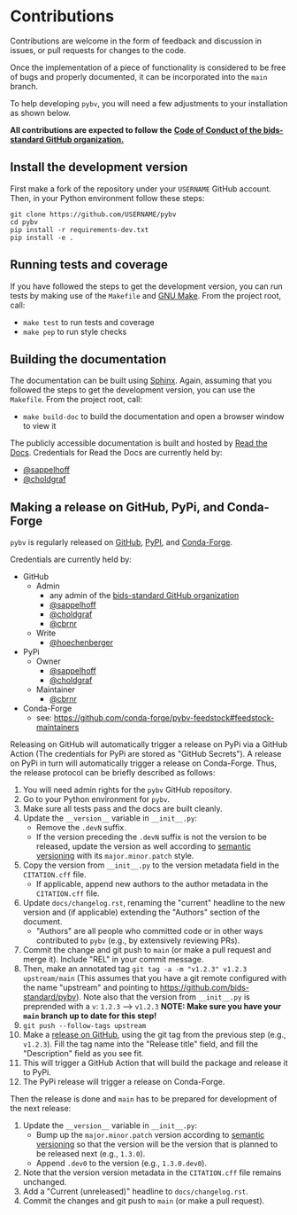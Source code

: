 # Contributions

Contributions are welcome in the form of feedback and discussion in issues,
or pull requests for changes to the code.

Once the implementation of a piece of functionality is considered to be free of
bugs and properly documented, it can be incorporated into the `main` branch.

To help developing `pybv`,
you will need a few adjustments to your installation as shown below.

**All contributions are expected to follow the**
[**Code of Conduct of the bids-standard GitHub organization.**](https://github.com/bids-standard/.github/blob/master/CODE_OF_CONDUCT.md)

## Install the development version

First make a fork of the repository under your `USERNAME` GitHub account.
Then, in your Python environment follow these steps:

```Shell
git clone https://github.com/USERNAME/pybv
cd pybv
pip install -r requirements-dev.txt
pip install -e .
```

## Running tests and coverage

If you have followed the steps to get the development version,
you can run tests by making use of the `Makefile` and
[GNU Make](https://www.gnu.org/software/make/).
From the project root, call:

- `make test` to run tests and coverage
- `make pep` to run style checks

## Building the documentation

The documentation can be built using [Sphinx](https://www.sphinx-doc.org).
Again, assuming that you followed the steps to get the development version,
you can use the `Makefile`.
From the project root, call:

- `make build-doc` to build the documentation and open a browser window to view it

The publicly accessible documentation is built and hosted by
[Read the Docs](https://readthedocs.org/).
Credentials for Read the Docs are currently held by:

- [@sappelhoff](https://github.com/sappelhoff/)
- [@choldgraf](https://github.com/choldgraf/)


## Making a release on GitHub, PyPi, and Conda-Forge

`pybv` is regularly released on
[GitHub](https://github.com/bids-standard/pybv/releases),
[PyPI](https://pypi.org/project/pybv/),
and [Conda-Forge](https://anaconda.org/conda-forge/pybv).

Credentials are currently held by:

- GitHub
    - Admin
      - any admin of the [bids-standard GitHub organization](https://github.com/bids-standard)
      - [@sappelhoff](https://github.com/sappelhoff/)
      - [@choldgraf](https://github.com/choldgraf/)
      - [@cbrnr](https://github.com/cbrnr/)
    - Write
      - [@hoechenberger](https://github.com/hoechenberger/)
- PyPi
    - Owner
        - [@sappelhoff](https://github.com/sappelhoff/)
        - [@choldgraf](https://github.com/choldgraf/)
    - Maintainer
        - [@cbrnr](https://github.com/cbrnr/)
- Conda-Forge
    - see: https://github.com/conda-forge/pybv-feedstock#feedstock-maintainers

Releasing on GitHub will automatically trigger a release on PyPi via a GitHub Action
(The credentials for PyPi are stored as "GitHub Secrets").
A release on PyPi in turn will automatically trigger a release on Conda-Forge.
Thus, the release protocol can be briefly described as follows:

1. You will need admin rights for the `pybv` GitHub repository.
1. Go to your Python environment for `pybv`.
1. Make sure all tests pass and the docs are built cleanly.
1. Update the `__version__` variable in `__init__.py`:
    - Remove the `.devN` suffix.
    - If the version preceding the `.devN` suffix is not the version to be
      released, update the version as well according to
      [semantic versioning](https://semver.org/) with its `major.minor.patch`
      style.
1. Copy the version from `__init__.py` to the version metadata field in the
   `CITATION.cff` file.
    - If applicable, append new authors to the author metadata in the `CITATION.cff` file.
1. Update `docs/changelog.rst`, renaming the "current" headline to the new
   version and (if applicable) extending the "Authors" section of the document.
    - "Authors" are all people who committed code or in other ways contributed
      to `pybv` (e.g., by extensively reviewing PRs).
1. Commit the change and git push to `main` (or make a pull request and merge it).
   Include "REL" in your commit message.
1. Then, make an annotated tag `git tag -a -m "v1.2.3" v1.2.3 upstream/main` (This
   assumes that you have a git remote configured with the name "upstream" and
   pointing to https://github.com/bids-standard/pybv). Note also that the
   version from `__init__.py` is preprended with a `v`: `1.2.3` --> `v1.2.3`
   **NOTE: Make sure you have your `main` branch up to date for this step!**
1. `git push --follow-tags upstream`
1. Make a [release on GitHub](https://help.github.com/en/articles/creating-releases),
   using the git tag from the previous step (e.g., `v1.2.3`).
   Fill the tag name into the "Release title" field, and fill the "Description" field
   as you see fit.
1. This will trigger a GitHub Action that will build the package and release it to PyPi.
1. The PyPi release will trigger a release on Conda-Forge.

Then the release is done and `main` has to be prepared for development of
the next release:

1. Update the `__version__` variable in `__init__.py`:
    - Bump up the `major.minor.patch` version according to
      [semantic versioning](https://semver.org/) so that the version will be
      the version that is planned to be released next (e.g., `1.3.0`).
    - Append `.dev0` to the version (e.g., `1.3.0.dev0`).
1. Note that the version version metadata in the `CITATION.cff` file remains unchanged.
1. Add a "Current (unreleased)" headline to `docs/changelog.rst`.
1. Commit the changes and git push to `main` (or make a pull request).
